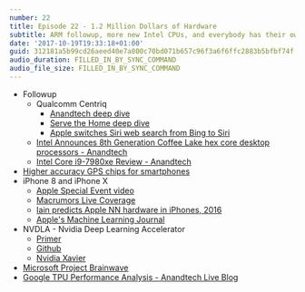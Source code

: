 ```yaml
---
number: 22
title: Episode 22 - 1.2 Million Dollars of Hardware
subtitle: ARM followup, more new Intel CPUs, and everybody has their own silicon.
date: '2017-10-19T19:33:18+01:00'
guid: 312181a5b99cd26aeed40e7a800c70bd071b657c96f3a6f6ffc2883b5bfbf74f
audio_duration: FILLED_IN_BY_SYNC_COMMAND
audio_file_size: FILLED_IN_BY_SYNC_COMMAND
---
```


* Followup
  * Qualcomm Centriq
    * [Anandtech deep dive](http://www.anandtech.com/show/11737/analyzing-falkors-microarchitecture-a-deep-dive-into-qualcomms-centriq-2400-for-windows-server-and-linux)
    * [Serve the Home deep dive](https://www.servethehome.com/qualcomm-centriq-2400-arm-cpu-hot-chips-29/)
    * [Apple switches Siri web search from Bing to Siri](https://encrypted.google.com/url?sa=t&rct=j&q=&esrc=s&source=web&cd=3&cad=rja&uact=8&ved=0ahUKEwjY_-vj4frWAhWmCMAKHRjNAmMQFggzMAI&url=https%3A%2F%2Fwww.theverge.com%2F2017%2F9%2F25%2F16361628%2Fapple-siri-bing-google-search-results-spotlight-mac&usg=AOvVaw1nR0DT8tlkRBAHLgjKRgKW)
  * [Intel Announces 8th Generation Coffee Lake hex core desktop processors - Anandtech](https://encrypted.google.com/url)
  * [Intel Core i9-7980xe Review - Anandtech](https://www.anandtech.com/show/11839/intel-core-i9-7980xe-and-core-i9-7960x-review)
* [Higher accuracy GPS chips for smartphones](https://spectrum.ieee.org/tech-talk/semiconductors/design/superaccurate-gps-chips-coming-to-smartphones-in-2018)
* iPhone 8 and iPhone X
  * [Apple Special Event video](https://www.apple.com/apple-events/september-2017/)
  * [Macrumors Live Coverage](https://www.macrumors.com/2017/09/12/live-coverage-iphone-x-event/)
  * [Iain predicts Apple NN hardware in iPhones, 2016](https://twitter.com/the_accidental/status/742378672481574914)
  * [Apple's Machine Learning Journal](https://machinelearning.apple.com/)
* NVDLA - Nvidia Deep Learning Accelerator
  * [Primer](http://github.com/nvdla)
  * [Github](http://nvdla.org/primer.html)
  * [Nvidia Xavier](https://blogs.nvidia.com/blog/2016/09/28/xavier/)
* [Microsoft Project Brainwave](
https://www.microsoft.com/en-us/research/blog/microsoft-unveils-project-brainwave/)
* [Google TPU Performance Analysis - Anandtech Live Blog](http://www.anandtech.com/show/11749/hot-chips-google-tpu-performance-analysis-live-blog-3pm-pt-10pm-utc)
